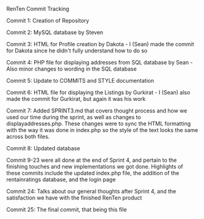 RenTen Commit Tracking

Commit 1: Creation of Repository

Commit 2: MySQL database by Steven

Commit 3: HTML for Profile creation by Dakota
    - I (Sean) made the commit for Dakota since he didn't fully understand how to do so

Commit 4: PHP file for displaying addresses from SQL database by Sean
    - Also minor changes to wording in the SQL database

Commit 5: Update to COMMITS and STYLE documentation

Commit 6: HTML file for displaying the Listings by Gurkirat
    - I (Sean) also made the commit for Gurkirat, but again it was his work

Commit 7: Added SPRINT3.md that covers thought process and how we used our time during the sprint, as well as changes to displayaddresses.php. These changes were to sync the HTML formatting with the way it was done in index.php so the style of the text looks the same across both files.

Commit 8: Updated database

Commit 9-23 were all done at the end of Sprint 4, and pertain to the finishing touches and new implementations we got done.
    Highlights of these commits include the updated index.php file, the addition of the rentainratings database, and the login page

Commit 24: Talks about our general thoughts after Sprint 4, and the satisfaction we have with the finished RenTen product

Commit 25: The final commit, that being this file